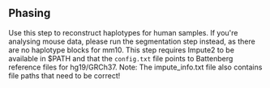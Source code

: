 ## Phasing

Use this step to reconstruct haplotypes for human samples. If you're analysing mouse data, please run the segmentation step instead, as there are no haplotype blocks for mm10. This step requires Impute2 to be available in $PATH and that the `config.txt` file points to Battenberg reference files for hg19/GRCh37. Note: The impute_info.txt file also contains file paths that need to be correct!
